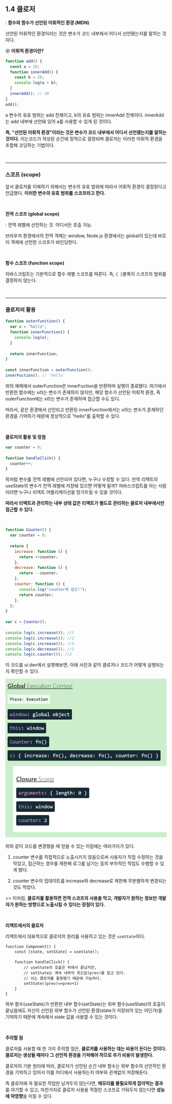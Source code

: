 ## 1.4 클로저

: **함수와 함수가 선언된 어휘적인 환경 (MDN)**

선언된 어휘적인 환경이라는 것은 변수가 코드 내부에서 어디서 선언됐는지를 말하는 것이다.

😵 **어휘적 환경이란?**

```javascript
function add() {
  const a = 10;
  function innerAdd() {
    const b = 20;
    console.log(a + b);
  }
  innerAdd(); // 30
}
add();
```

a 변수의 유효 범위는 add 전체이고, b의 유효 범위는 innerAdd 전체이다. innerAdd는 add 내부에 선언돼 있어 a를 사용할 수 있게 된 것이다.

**즉, "선언된 어휘적 환경"이라는 것은 변수가 코드 내부에서 어디서 선언됐는지를 말하는 것이다.** 이는코드가 작성된 순간에 정적으로 결정되며 클로저는 이러한 어휘적 환경을 조합해 코딩하는 기법이다.

<br/>

---

### 스코프 (scope)

앞서 클로저를 이해하기 위해서는 변수의 유효 범위에 따라서 어휘적 환경이 결정된다고 언급했다. **이러한 변수의 유효 범위를 스코프라고 한다.**

<br/>

**전역 스코프 (global scope)**

: 전역 레벨에 선언하는 것. 어디서든 호출 가능.

브라우저 환경에서의 전역 객체는 window, Node.js 환경에서는 global이 있는데 바로 이 객체에 선언한 스코프가 바인딩한다.

<br/>

**함수 스코프 (function scope)**

자바스크립트는 기본적으로 함수 레벨 스코프를 따른다. 즉, `{ }`블록이 스코프의 범위를 결정하지 않는다.

<br/>

---

### 클로저의 활용

```javascript
function outerFunction() {
  var x = "hello";
  function innerFunction() {
    console.log(x);
  }

  return innerFunction;
}

const innerFunction = outerFunction();
innerFuction(); // 'hello'
```

위의 예제에서 outerFunction은 innerFuction을 반환하며 실행이 종료됐다. 여기에서 반환한 함수에는 x라는 변수가 존재하지 않지만, 해당 함수가 선언된 어휘적 환경, 즉 outerFunction에는 x라는 변수가 존재하며 접근할 수도 있디.

따라서, 같은 환경에서 선언되고 반환된 innerFunction에서는 x라는 변수가 존재하던 환경을 기억하기 때문에 정상적으로 "hello"를 출력할 수 있다.

<br/>

**클로저의 활용 및 장점**

```javascript
var counter = 0;

function handleClick() {
  counter++;
}
```

위처럼 변수를 전역 레벨에 선언되어 있다면, 누구나 수정할 수 있다. 만약 리액트의 useState의 변수가 전역 레벨에 저장돼 있으면 어떻게 될까? 자바스크립트를 아는 사람이라면 누구나 리액트 어플리케이션을 망가뜨릴 수 있을 것이다.

**따라서 리액트과 관리하는 내부 상태 값은 리액트가 별도로 관리하는 클로저 내부에서만 접근할 수 있다.**

<br/>

```javascript
function Counter() {
  var counter = 0;

  return {
    increase: function () {
      return ++counter;
    },
    decrease: function () {
      return --counter;
    },
    counter: function () {
      console.log("counter에 접근!");
      return counter;
    },
  };
}

var c = Counter();

console.log(c.increase()); //1
console.log(c.increase()); //2
console.log(c.increase()); //3
console.log(c.decrease()); //2
console.log(c.counter()); //2
```

이 코드를 ui.dev에서 실행해보면, 아래 사진과 같이 클로저나 코드가 어떻게 실행되는지 확인할 수 있다.

![alt text](image.png)

위와 같이 코드를 변경했을 때 얻을 수 있는 이점에는 여러가지가 있다.

1. counter 변수를 직접적으로 노출시키지 않음으로써 사용자가 직접 수정하는 것을 막았고, 접근하는 경우를 제한해 로그를 남기는 등의 부차적인 작업도 수행할 수 있게 됐다.

2. counter 변수의 업데이트를 increase와 decrease로 제한해 무분별하게 변경되는 것도 막았다.

=> 이처럼, **클로저를 활용하면 전역 스코프의 사용을 막고, 개발자가 원하는 정보만 개발자가 원하는 방향으로 노출시킬 수 있다는 장점이 있다.**

<br/>

**리액트에서의 클로저**

리액트에서 대표적으로 클로저의 원리를 사용하고 있는 것은 `useState`이다.

```JSX
function Component() {
    const [state, setState] = useState();

    function handleClick() {
        // useState의 호출은 위에서 끝났지만,
        // setState는 계속 내부의 최신값(prev)를 알고 있다.
        // 이는 클로저를 활용했기 때문에 가능하다.
        setState((prev)=>prev+1)
    }
}
```

외부 함수(useState)가 반환한 내부 함수(setState)는 외부 함수(useState)의 호출이 끝났음에도 자신이 선언된 외부 함수가 선언된 환경(state가 저장되어 있는 어딘가)을 기억하기 때문에 계속해서 state 값을 사용할 수 있는 것이다.

<br/>

**주의할 점**

클로저를 사용할 때 한 가지 주의할 점은, **클로저를 사용하는 데는 비용이 든다는 것이다. 클로저는 생성될 때마다 그 선언적 환경을 기억해야 하므로 추가 비용이 발생한다.**

클로저의 기본 원리에 따라, 클로저가 선언된 순간 내부 함수는 외부 함수의 선언적인 환경을 기억하고 있어서 이를 어디에서 사용하는지 여부와 관계없이 저장해둔다.

즉 클로저에 꼭 필요한 작업만 남겨두지 않는다면, **메모리를 불필요하게 잡아먹는 결과**를 야기할 수 있고, 마찬가지로 클로저 사용을 적절한 스코프로 가둬두지 않는다면 **성능에 악영향**을 미칠 수 있다.

<br/>
